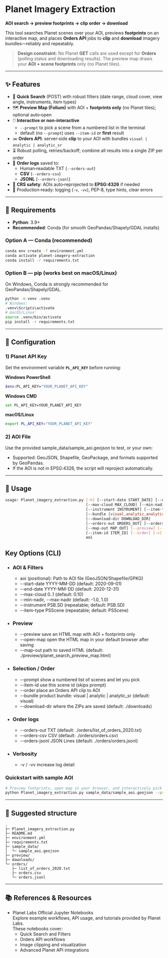# Planet Imagery Extraction
**AOI search → preview footprints → clip order → download**

This tool searches Planet scenes over your AOI, previews **footprints** on an interactive map, and places **Orders API** jobs to **clip** and **download** imagery bundles—reliably and repeatably.

> **Design constraint:** No Planet **GET** calls are used except for **Orders** (polling status and downloading results). The preview map draws your **AOI + scene footprints** only (no Planet tiles).

---

## ✨ Features

- 🔎 **Quick Search** (POST) with robust filters (date range, cloud cover, view angle, instruments, item types)
- 🗺️ **Preview Map (Folium)** with AOI + **footprints only** (no Planet tiles); optional auto‑open
- 🖱️ **Interactive or non‑interactive**
  - `--prompt` to pick a scene from a numbered list in the terminal
  - default (no `--prompt`) uses `--item-id` or **first** result
- ✂️ **Orders API**: server‑side **clip** to your AOI with bundles `visual | analytic | analytic_sr`
- ⏳ Robust polling, retries/backoff; combine all results into a single ZIP per order
- 🧾 **Order logs** saved to:
  - Human‑readable TXT (`--orders-out`)
  - **CSV** (`--orders-csv`)
  - **JSONL** (`--orders-jsonl`)
- 🧭 **CRS safety**: AOIs auto‑reprojected to **EPSG:4326** if needed
- 🧰 Production‑ready: logging (`-v`, `-vv`), PEP‑8, type hints, clear errors

---

## 🧱 Requirements

- **Python**: 3.9+
- **Recommended**: Conda (for smooth GeoPandas/Shapely/GDAL installs)

### Option A — Conda (recommended)
 ```bash
 conda env create -f environment.yml
 conda activate planet-imagery-extraction
 conda install -r requirements.txt
 ```

### Option B — pip (works best on macOS/Linux)
 On Windows, Conda is strongly recommended for GeoPandas/Shapely/GDAL.
 ```bash
 python -m venv .venv
 # Windows:
 .venv\Scripts\activate
 # macOS/Linux:
 source .venv/bin/activate
 pip install -r requirements.txt
 ```

---

## 🔐 Configuration

### 1) Planet API Key

Set the environment variable **`PL_API_KEY`** before running:

**Windows PowerShell**
```bash
$env:PL_API_KEY="YOUR_PLANET_API_KEY"
```

**Windows CMD**
```bash
set PL_API_KEY=YOUR_PLANET_API_KEY
```

**macOS/Linux**
```bash
export PL_API_KEY="YOUR_PLANET_API_KEY"
```

### 2) AOI File
Use the provided sample_data/sample_aoi.geojson to test, or your own:
- Supported: GeoJSON, Shapefile, GeoPackage, and formats supported by GeoPandas.
- If the AOI is not in EPSG:4326, the script will reproject automatically.

---

## 🚀 Usage
```bash
usage: Planet_imagery_extraction.py [-h] [--start-date START_DATE] [--end-date END_DATE]
                                    [--max-cloud MAX_CLOUD] [--min-nadir MIN_NADIR] [--max-nadir MAX_NADIR]
                                    [--instrument INSTRUMENT] [--item-type ITEM_TYPE]
                                    [--bundle {visual,analytic,analytic_sr}]
                                    [--download-dir DOWNLOAD_DIR]
                                    [--orders-out ORDERS_OUT] [--orders-csv ORDERS_CSV] [--orders-jsonl ORDERS_JSONL]
                                    [--map-out MAP_OUT] [--preview] [--open-map] [--prompt]
                                    [--item-id ITEM_ID] [--order] [-v]
                                    aoi
```

## Key Options (CLI)
- ### AOI & Filters
  - aoi (positional): Path to AOI file (GeoJSON/Shapefile/GPKG)
  - --start-date YYYY-MM-DD (default: 2020-09-01)
  - --end-date YYYY-MM-DD (default: 2020-12-31)
  - --max-cloud 0..1 (default: 0.10)
  - --min-nadir, --max-nadir (default: -1.0, 1.0)
  - --instrument PSB.SD (repeatable; default: PSB.SD)
  - --item-type PSScene (repeatable; default: PSScene)
 
- ### Preview
  - --preview save an HTML map with AOI + footprints only
  - --open-map open the HTML map in your default browser after saving
  - --map-out path to saved HTML (default: ./preview/planet_search_preview_map.html)

- ### Selection / Order
  - --prompt show a numbered list of scenes and let you pick
  - --item-id use this scene id (skips prompt)
  - --order place an Orders API clip to AOI
  - --bundle product bundle: visual | analytic | analytic_sr (default: visual)
  - --download-dir where the ZIPs are saved (default: ./downloads)

- ### Order logs
  - --orders-out TXT (default: ./orders/list_of_orders_2020.txt)
  - --orders-csv CSV (default: ./orders/orders.csv)
  - --orders-jsonl JSON Lines (default: ./orders/orders.jsonl)

- ### Verbosity
  - -v / -vv increase log detail

### Quickstart with sample AOI
```bash
# Preview footprints, open map in your browser, and interactively pick a scene
python Planet_imagery_extraction.py sample_data/sample_aoi.geojson --preview --open-map --prompt -v
```

---

## 📁 Suggested structure

```
.
├─ Planet_imagery_extraction.py
├─ README.md
├─ environment.yml
├─ requirements.txt
├─ sample_data/
│  └─ sample_aoi.geojson
├─ preview/
├─ downloads/
└─ orders/
   ├─ list_of_orders_2020.txt
   ├─ orders.csv
   └─ orders.jsonl
```

---

## 📚 References & Resources
- Planet Labs Official Jupyter Notebooks  
  Explore example workflows, API usage, and tutorials provided by Planet Labs.  
  These notebooks cover:
  - Quick Search and Filters
  - Orders API workflows
  - Image clipping and visualization
  - Advanced Planet API integrations
